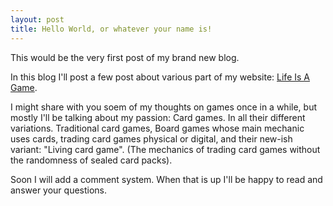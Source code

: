 ```yaml
---
layout: post
title: Hello World, or whatever your name is!
---
```


This would be the very first post of my brand new blog.

In this blog I'll post a few post about various part of my website: [Life Is A Game](http://LordRhodry.github.io/LifeIsAGame).

I might share with you soem of my thoughts on games once in a while, but mostly I'll be talking about my passion: Card games. In all their different variations.
Traditional card games, Board games whose main mechanic uses cards, trading card games physical or digital, and their new-ish variant: "Living card game". (The mechanics of trading card games without the randomness of sealed card packs).

Soon I will add a comment system. When that is up I'll be happy to read and answer your questions. 




